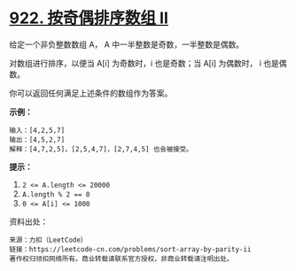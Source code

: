 # [922. 按奇偶排序数组 II](https://leetcode-cn.com/problems/sort-array-by-parity-ii/)

给定一个非负整数数组 A， A 中一半整数是奇数，一半整数是偶数。

对数组进行排序，以便当 A[i] 为奇数时，i 也是奇数；当 A[i] 为偶数时， i 也是偶数。

你可以返回任何满足上述条件的数组作为答案。

**示例：**

```
输入：[4,2,5,7]
输出：[4,5,2,7]
解释：[4,7,2,5]，[2,5,4,7]，[2,7,4,5] 也会被接受。
```

**提示：**

1. `2 <= A.length <= 20000`
2. `A.length % 2 == 0`
3. `0 <= A[i] <= 1000`



资料出处：

```
来源：力扣（LeetCode）
链接：https://leetcode-cn.com/problems/sort-array-by-parity-ii
著作权归领扣网络所有。商业转载请联系官方授权，非商业转载请注明出处。
```

